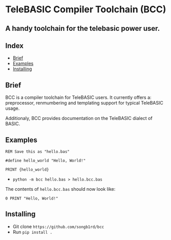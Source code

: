 # TeleBASIC Compiler Toolchain (BCC)
## A handy toolchain for the telebasic power user.

## Index

 - [Brief](#Brief)
 - [Examples](#Examples)
 - [Installing](#Installing)

## Brief

BCC is a compiler toolchain for TeleBASIC users. It currently offers a:
preprocessor, renmumbering and templating support for typical TeleBASIC usage.

Additionaly, BCC provides documentation on the TeleBASIC dialect of BASIC.

## Examples

```basic
REM Save this as "hello.bas"

#define hello_world "Hello, World!"

PRINT {hello_world}
```

 - `python -m bcc hello.bas > hello.bcc.bas`

The contents of `hello.bcc.bas` should now look like:

```basic
0 PRINT "Hello, World!"
```

## Installing

 - Git clone `https://github.com/songb1rd/bcc`
 - Run `pip install .`
